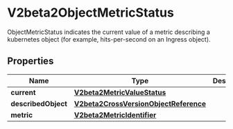 

# V2beta2ObjectMetricStatus

ObjectMetricStatus indicates the current value of a metric describing a kubernetes object (for example, hits-per-second on an Ingress object).

## Properties

| Name | Type | Description | Notes |
|------------ | ------------- | ------------- | -------------|
|**current** | [**V2beta2MetricValueStatus**](V2beta2MetricValueStatus.md) |  |  |
|**describedObject** | [**V2beta2CrossVersionObjectReference**](V2beta2CrossVersionObjectReference.md) |  |  |
|**metric** | [**V2beta2MetricIdentifier**](V2beta2MetricIdentifier.md) |  |  |



